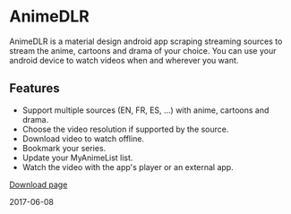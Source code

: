 # AnimeDLR
AnimeDLR is a material design android app scraping streaming sources to stream  the anime, cartoons and drama of your choice. You can use your android device to watch videos when and wherever you want.

## Features
* Support multiple sources (EN, FR, ES, ...) with anime, cartoons and drama.
* Choose the video resolution if supported by the source.
* Download video to watch offline.
* Bookmark your series.
* Update your MyAnimeList list.
* Watch the video with the app's player or an external app.

[Download page](https://github.com/cylonu87/ADLR/releases)

2017-06-08
